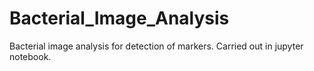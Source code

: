 # Bacterial_Image_Analysis
Bacterial image analysis for detection of markers.
Carried out in jupyter notebook.
